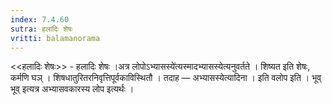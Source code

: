 ```yaml
---
index: 7.4.60
sutra: हलादिः शेषः
vritti: balamanorama
---
```


<<हलादिः शेषः>> - हलादिः शेषः ।अत्र लोपोऽभ्यासस्ये॑त्यस्मादभ्यासस्येत्यनुवर्तते । शिष्यत इति शेषः, कर्मणि घञ् । शिषधातुरितरनिवृत्तिपूर्वकाविस्थितौ । तदाह —  अभ्यासस्येत्यादिना । इति वलोप इति । भूव् भूव् इत्यत्र अभ्यासवकारस्य लोप इत्यर्थः । 